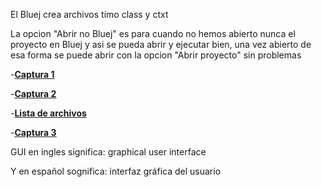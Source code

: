 El Bluej crea archivos timo class y ctxt

La opcion "Abrir no Bluej" es para cuando no hemos abierto nunca el proyecto en Bluej y asi se pueda abrir y ejecutar bien, una vez abierto de esa forma se puede abrir con la opcion "Abrir proyecto" sin problemas

-[**Captura 1**](https://i.imgur.com/hPAYPYG.png)

-[**Captura 2**](https://i.imgur.com/FM8fuaK.png)

-[**Lista de archivos**](https://i.imgur.com/Y5uiA84.png)

-[**Captura 3**](https://i.imgur.com/kPWUgRB.png)

GUI en ingles significa: graphical user interface

Y en español sognifica: interfaz gráfica del usuario
